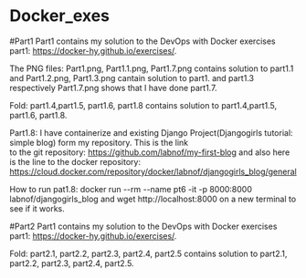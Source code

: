 # Docker_exes

#Part1
Part1 contains my solution to the DevOps with Docker exercises part1: https://docker-hy.github.io/exercises/.

The PNG files: Part1.png, Part1.1.png, Part1.7.png contains solution to part1.1 and  Part1.2.png, Part1.3.png cantain solution to part1.
and  part1.3 respectively Part1.7.png shows that I have done part1.7.

Fold: part1.4,part1.5, part1.6, part1.8 contains solution to part1.4,part1.5, part1.6, part1.8. 

Part1.8: I have containerize and existing Django Project(Djangogirls tutorial: simple blog) form my repository. This is the link  
to the git repository: https://github.com/labnof/my-first-blog
and also here is the line to the docker repository: https://cloud.docker.com/repository/docker/labnof/djangogirls_blog/general

How to run pat1.8: docker run --rm --name pt6 -it -p 8000:8000 labnof/djangogirls_blog and wget http://localhost:8000
on a new terminal to see if it works. 


#Part2
Part1 contains my solution to the DevOps with Docker exercises part1: https://docker-hy.github.io/exercises/.

Fold: part2.1, part2.2, part2.3, part2.4, part2.5 contains solution to part2.1, part2.2, part2.3, part2.4, part2.5. 
